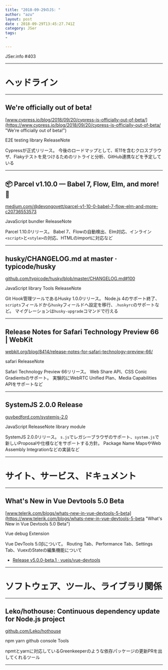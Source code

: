 ```yaml
---
title: "2018-09-29のJS: "
author: "azu"
layout: post
date : 2018-09-29T13:45:27.741Z
category: JSer
tags:
-

---
```


JSer.info #403

----

<h1 class="site-genre">ヘッドライン</h1>

----

## We're officially out of beta!
[www.cypress.io/blog/2018/09/20/cypress-is-officially-out-of-beta/](https://www.cypress.io/blog/2018/09/20/cypress-is-officially-out-of-beta/ "We're officially out of beta!")
<p class="jser-tags jser-tag-icon"><span class="jser-tag">E2E</span> <span class="jser-tag">testing</span> <span class="jser-tag">library</span> <span class="jser-tag">ReleaseNote</span></p>

Cypressが正式リリース。
今後のロードマップとして、IE11を含むクロスブラウザ、Flakyテストを見つけるためのリトライと分析、GitHub連携などを予定している


----

## 📦 Parcel v1.10.0 — Babel 7, Flow, Elm, and more! 🚀
[medium.com/@devongovett/parcel-v1-10-0-babel-7-flow-elm-and-more-c20736553573](https://medium.com/@devongovett/parcel-v1-10-0-babel-7-flow-elm-and-more-c20736553573 "📦 Parcel v1.10.0 — Babel 7, Flow, Elm, and more! 🚀")
<p class="jser-tags jser-tag-icon"><span class="jser-tag">JavaScript</span> <span class="jser-tag">bundler</span> <span class="jser-tag">ReleaseNote</span></p>

Parcel 1.10.0リリース。
Babel 7、Flowの自動検出、Elm対応、インライン`<script>`と`<style>`の対応、HTMLのimportに対応など


----

## husky/CHANGELOG.md at master · typicode/husky
[github.com/typicode/husky/blob/master/CHANGELOG.md#100](https://github.com/typicode/husky/blob/master/CHANGELOG.md#100 "husky/CHANGELOG.md at master · typicode/husky")
<p class="jser-tags jser-tag-icon"><span class="jser-tag">JavaScript</span> <span class="jser-tag">library</span> <span class="jser-tag">Tools</span> <span class="jser-tag">ReleaseNote</span></p>

Git Hook管理ツールであるHusky 1.0.0リリース。
Node.js 4のサポート終了、`scripts`フィールドから`husky`フィールドへ設定を移行、`.huskyrc`のサポートなど。
マイグレーションは`husky-upgrade`コマンドで行える


----

## Release Notes for Safari Technology Preview 66 | WebKit
[webkit.org/blog/8414/release-notes-for-safari-technology-preview-66/](https://webkit.org/blog/8414/release-notes-for-safari-technology-preview-66/ "Release Notes for Safari Technology Preview 66 | WebKit")
<p class="jser-tags jser-tag-icon"><span class="jser-tag">safari</span> <span class="jser-tag">ReleaseNote</span></p>

Safari Technology Preview 66リリース。
Web Share API、CSS Conic Gradientsのサポート。
実験的にWebRTC Unified Plan、Media Capabilities APIをサポートなど


----

## SystemJS 2.0.0 Release
[guybedford.com/systemjs-2.0](https://guybedford.com/systemjs-2.0 "SystemJS 2.0.0 Release")
<p class="jser-tags jser-tag-icon"><span class="jser-tag">JavaScript</span> <span class="jser-tag">ReleaseNote</span> <span class="jser-tag">library</span> <span class="jser-tag">module</span></p>

SystemJS 2.0.0リリース。 `s.js`でレガシーブラウザのサポート、`system.js`で新しいProposalや仕様などをサポートする方針。 Package Name MapsやWeb Assembly Integrationなどの実装など


----
<h1 class="site-genre">サイト、サービス、ドキュメント</h1>

----

## What's New in Vue Devtools 5.0 Beta
[www.telerik.com/blogs/whats-new-in-vue-devtools-5-beta](https://www.telerik.com/blogs/whats-new-in-vue-devtools-5-beta "What's New in Vue Devtools 5.0 Beta")
<p class="jser-tags jser-tag-icon"><span class="jser-tag">Vue</span> <span class="jser-tag">debug</span> <span class="jser-tag">Extension</span></p>

Vue DevTools 5.0βについて。
Routing Tab、Performance Tab、Settings Tab、VuexのStateの編集機能について

- [Release v5.0.0-beta.1 · vuejs/vue-devtools](https://github.com/vuejs/vue-devtools/releases/tag/v5.0.0-beta.1 "Release v5.0.0-beta.1 · vuejs/vue-devtools")

----
<h1 class="site-genre">ソフトウェア、ツール、ライブラリ関係</h1>

----

## Leko/hothouse: Continuous dependency update for Node.js project
[github.com/Leko/hothouse](https://github.com/Leko/hothouse "Leko/hothouse: Continuous dependency update for Node.js project")
<p class="jser-tags jser-tag-icon"><span class="jser-tag">npm</span> <span class="jser-tag">yarn</span> <span class="jser-tag">github</span> <span class="jser-tag">console</span> <span class="jser-tag">Tools</span></p>

npmtとyarnに対応しているGreenkeeperのような依存パッケージの更新PRを出してくれるツール


----
